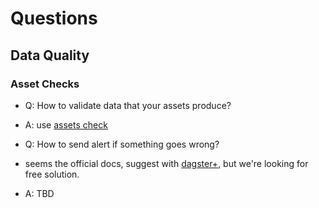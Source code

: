 # Questions

## Data Quality

### Asset Checks
- Q: How to validate data that your assets produce? 
- A: use [assets check](https://docs.dagster.io/concepts/assets/asset-checks)

- Q: How to send alert if something goes wrong?
- seems the official docs, suggest with [dagster+](https://docs.dagster.io/dagster-plus/managing-deployments/alerts), but we're looking for free solution.
- A: TBD